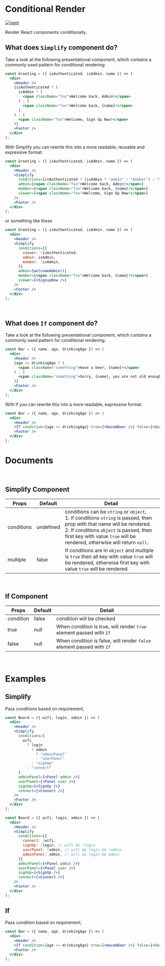 # Conditional Render

[![npm](https://img.shields.io/npm/v/conditional-render-simplify?logo=npm)](https://www.npmjs.com/package/conditional-render-simplify)

Render React components conditionally.

## What does `Simplify` component do?

Take a look at the following presentational component, which contains a commonly used pattern for conditional rendering:

```jsx
const Greeting = ({ isAuthenticated, isAdmin, name }) => (
  <div>
    <Header />
    {isAuthenticated ? (
      isAdmin ? (
        <span className="foo">Welcome back, Admin!</span>
      ) : (
        <span className="foo">Welcome back, {name}!</span>
      )
    ) : (
      <span className="foo">Welcome, Sign Up Now!</span>
    )}
    <Footer />
  </div>
);
```

With Simplify you can rewrite this into a more readable, reusable and expressive format:

```jsx
const Greeting = ({ isAuthenticated, isAdmin, name }) => (
  <div>
    <Header />
    <Simplify
      conditions={isAuthenticated ? (isAdmin ? "admin" : "member") : "viewer"}
      admin={<span className="foo">Welcome back, Admin!</span>}
      member={<span className="foo">Welcome back, {name}!</span>}
      viewer={<span className="foo">Welcome, Sign Up Now!</span>}
    />
    <Footer />
  </div>
);
```

or something like these

```jsx
const Greeting = ({ isAuthenticated, isAdmin, name }) => (
  <div>
    <Header />
    <Simplify
      conditions={{
        viewer: !isAuthenticated,
        admin: isAdmin,
        member: !isAdmin,
      }}
      admin={welcomeAdmin()}
      member={<span className="foo">Welcome back, {name}!</span>}
      viewer={<SignupNow />}
    />
    <Footer />
  </div>
);
```

<br />

## What does `If` component do?

Take a look at the following presentational component, which contains a commonly used pattern for conditional rendering:

```jsx
const Bar = ({ name, age, drinkingAge }) => (
  <div>
    <Header />
    {age >= drinkingAge ? (
      <span className="something">Have a beer, {name}!</span>
    ) : (
      <span className="something">Sorry, {name}, you are not old enough.</span>
    )}
    <Footer />
  </div>
);
```

With If you can rewrite this into a more readable, expressive format:

```jsx
const Bar = ({ name, age, drinkingAge }) => (
  <div>
    <Header />
    <If condition={age >= drinkingAge} true={<HaveABeer />} false={<Sorry />} />
    <Footer />
  </div>
);
```

# Documents

<br />

## Simplify Component

| Props      | Default   | Detail                                                                                                                                                                                                                                                     |
| ---------- | --------- | ---------------------------------------------------------------------------------------------------------------------------------------------------------------------------------------------------------------------------------------------------------- |
| conditions | undefined | conditions can be `string` or `object`,<br /> 1. If conditions `string` is passed, then prop with that name will be rendered. <br /> 2. If conditions `object` is passed, then first key with value `true` will be rendered, otherwise will return `null`. |
| multiple   | false     | If conditions are in `object` and multiple is `true` then all key with value `true` will be rendered, otherwise first key with value `true` will be rendered.                                                                                              |

<br />

## If Component

| Props     | Default | Detail                                                                |
| --------- | ------- | --------------------------------------------------------------------- |
| condition | false   | condition will be checked                                             |
| true      | null    | When condition is true, will render `true` element passed with `If`   |
| false     | null    | When condition is false, will render `false` element passed with `If` |

<br />

# Examples

## Simplify

Pass conditions based on requirement,

```jsx
const Board = ({ wifi, login, admin }) => (
  <div>
    <Header />
    <Simplify
      conditions={
        wifi
          ? login
            ? admin
              ? "adminPanel"
              : "userPanel"
            : "signUp"
          : "connect"
      }
      adminPanel={<Panel admin />}
      userPanel={<Panel user />}
      signUp={<SignUp />}
      connect={<Connect />}
    />
    <Footer />
  </div>
);
```

```jsx
const Board = ({ wifi, login, admin }) => (
  <div>
    <Header />
    <Simplify
      conditions={{
        connect: !wifi,
        signUp: !login, // wifi && !login
        userPanel: !admin, // wifi && login && !admin
        adminPanel: admin, // wifi && login && admin
      }}
      adminPanel={<Panel admin />}
      userPanel={<Panel user />}
      signUp={<SignUp />}
      connect={<Connect />}
    />
    <Footer />
  </div>
);
```

## If

Pass condition based on requirement,

```jsx
const Bar = ({ name, age, drinkingAge }) => (
  <div>
    <Header />
    <If condition={age >= drinkingAge} true={<HaveABeer />} false={<Sorry />} />
    <Footer />
  </div>
);
```
